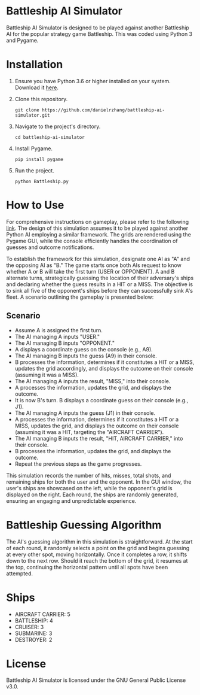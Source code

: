 # Battleship AI Simulator
Battleship AI Simulator is designed to be played against another Battleship AI for the popular strategy game Battleship. This was coded using Python 3 and Pygame.

 # Installation
1. Ensure you have Python 3.6 or higher installed on your system. Download it [here](https://www.python.org/downloads/).

2. Clone this repository.

    `git clone https://github.com/danielrzhang/battleship-ai-simulator.git`
3. Navigate to the project's directory.

    `cd battleship-ai-simulator`
4. Install Pygame.

    `pip install pygame`

5. Run the project.

    `python Battleship.py`

# How to Use
For comprehensive instructions on gameplay, please refer to the following [link](https://en.wikipedia.org/wiki/Battleship_(game)). The design of this simulation assumes it to be played against another Python AI employing a similar framework. The grids are rendered using the Pygame GUI, while the console efficiently handles the coordination of guesses and outcome notifications.

To establish the framework for this simulation, designate one AI as "A" and the opposing AI as "B." The game starts once both AIs request to know whether A or B will take the first turn (USER or OPPONENT). A and B alternate turns, strategically guessing the location of their adversary's ships and declaring whether the guess results in a HIT or a MISS. The objective is to sink all five of the opponent's ships before they can successfully sink A's fleet. A scenario outlining the gameplay is presented below:

## Scenario
 - Assume A is assigned the first turn.
 - The AI managing A inputs "USER."
 - The AI managing B inputs "OPPONENT."
 - A displays a coordinate guess on the console (e.g., A9).
 - The AI managing B inputs the guess (A9) in their console.
 - B processes the information, determines if it constitutes a HIT or a MISS, updates the grid accordingly, and displays the outcome on their console (assuming it was a MISS).
 - The AI managing A inputs the result, "MISS," into their console.
 - A processes the information, updates the grid, and displays the outcome.
 - It is now B's turn. B displays a coordinate guess on their console (e.g., J1).
 - The AI managing A inputs the guess (J1) in their console.
 - A processes the information, determines if it constitutes a HIT or a MISS, updates the grid, and displays the outcome on their console (assuming it was a HIT, targeting the "AIRCRAFT CARRIER").
 - The AI managing B inputs the result, "HIT, AIRCRAFT CARRIER," into their console.
 - B processes the information, updates the grid, and displays the outcome.
 - Repeat the previous steps as the game progresses.

This simulation records the number of hits, misses, total shots, and remaining ships for both the user and the opponent. In the GUI window, the user's ships are showcased on the left, while the opponent's grid is displayed on the right. Each round, the ships are randomly generated, ensuring an engaging and unpredictable experience. 

# Battleship Guessing Algorithm
The AI's guessing algorithm in this simulation is straightforward. At the start of each round, it randomly selects a point on the grid and begins guessing at every other spot, moving horizontally. Once it completes a row, it shifts down to the next row. Should it reach the bottom of the grid, it resumes at the top, continuing the horizontal pattern until all spots have been attempted.

# Ships
 - AIRCRAFT CARRIER: 5
 - BATTLESHIP: 4
 - CRUISER: 3
 - SUBMARINE: 3
 - DESTROYER: 2

 # License
Battleship AI Simulator is licensed under the GNU General Public License v3.0.